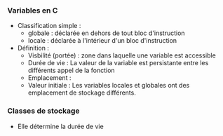
### Variables en C
- Classification simple :
	- globale : déclarée en dehors de tout bloc d'instruction
	- locale : déclarée à l'intérieur d'un bloc d'instruction
- Définition :
	- Visbilité (portée) : zone dans laquelle une variable est accessible
	- Durée de vie : La valeur de la variable est persistante entre les différents appel de la fonction
	- Emplacement :
	- Valeur initiale :
Les variables locales et globales ont des emplacement de stockage différents.

### Classes de stockage
- Elle détermine la durée de vie 

